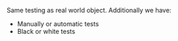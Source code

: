 Same testing as real world object. Additionally we have:

- Manually or automatic tests
- Black or white tests
